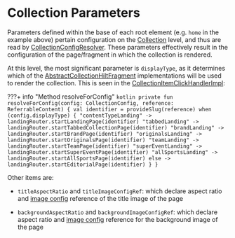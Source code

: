 # Collection Parameters

Parameters defined within the base of each root element (e.g. `home` in the example above) pertain configuration on the [Collection](../../overview/collection) level, and thus are read by [CollectionConfigResolver](https://github.bamtech.co/Android/Dmgz/blob/development/features/collections/src/main/java/com/bamtechmedia/dominguez/collections/config/CollectionConfigResolver.kt). These parameters effectively result in the configuration of the page/fragment in which the collection is rendered.

At this level, the most significant parameter is `displayType`, as it determines which of the [AbstractCollectionHiltFragment](../../presentation_model#abstractcollectionhiltfragment) implementations will be used to render the collection. This is seen in the [CollectionItemClickHandlerImpl](https://github.bamtech.co/Android/Dmgz/blob/development/features/collections/src/main/java/com/bamtechmedia/dominguez/collections/items/CollectionItemClickHandlerImpl.kt):

???+ info "Method resolveForConfig"
    ```kotlin
        private fun resolveForConfig(config: CollectionConfig, reference: ReferrableContent) {
            val identifier = provideSlug(reference)
            when (config.displayType) {
                "contentTypeLanding" -> landingRouter.startLandingPage(identifier)
                "tabbedLanding" -> landingRouter.startTabbedCollectionPage(identifier)
                "brandLanding" -> landingRouter.startBrandPage(identifier)
                "originalsLanding" -> landingRouter.startOriginalsPage(identifier)
                "teamLanding" -> landingRouter.startTeamPage(identifier)
                "superEventLanding" -> landingRouter.startSuperEventPage(identifier)
                "allSportsLanding" -> landingRouter.startAllSportsPage(identifier)
                else -> landingRouter.startEditorialPage(identifier)
            }
        }
    ```

Other items are:

- `titleAspectRatio` and `titleImageConfigRef`: which declare aspect ratio and [image config](../../images_config) reference of the title image of the page

- `backgroundAspectRatio` and `backgroundImageConfigRef`: which declare aspect ratio and [image config](../../images_config) reference for the background image of the page
